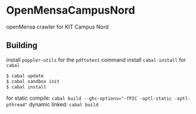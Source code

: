 # OpenMensaCampusNord
openMensa crawler for KIT Campus Nord

Building
--------

install `poppler-utils` for the `pdftotext` command
install `cabal-install` for `cabal`

```bash
$ cabal update
$ cabal sandbox init
$ cabal install
```

for static compile:
`cabal build --ghc-options="-fPIC -optl-static -optl-pthread"`
dynamic linked:
`cabal build`
